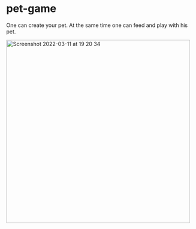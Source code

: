 # pet-game
One can create your pet. At the same time one can feed and play with his pet.

<img width="490" alt="Screenshot 2022-03-11 at 19 20 34" src="https://user-images.githubusercontent.com/22168037/157929557-9addbc03-046c-4d95-a893-cca977dcc7ac.png">
